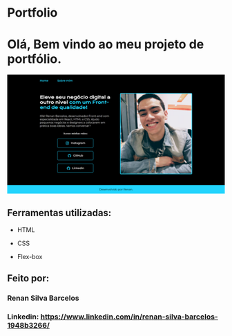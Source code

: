 # Portfolio

# Olá, Bem vindo ao meu projeto de portfólio.

![image](https://github.com/Barcelos25/portfolio/blob/main/assets/img_projeto.png?raw=true)

## Ferramentas utilizadas:

* HTML

* CSS

* Flex-box

## Feito por:

### Renan Silva Barcelos

### Linkedin: https://www.linkedin.com/in/renan-silva-barcelos-1948b3266/



